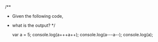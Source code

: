/** 
 * Given the following code,
 * what is the output?
 */

    var a = 5;
    console.log(a+++a++);
    console.log(a---a--);
    console.log(a);